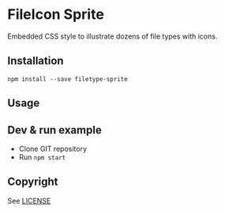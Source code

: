 # FileIcon Sprite
Embedded CSS style to illustrate dozens of file types with icons. 


## Installation 

```npm install --save filetype-sprite```


## Usage

## Dev & run example

* Clone GIT repository
* Run `npm start`  


## Copyright

See [LICENSE](License)


